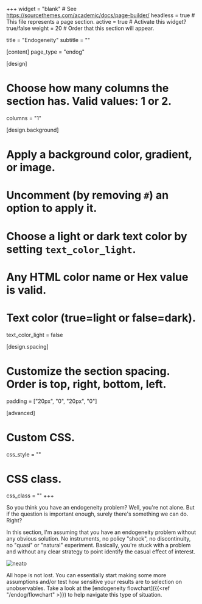 +++
widget = "blank"  # See https://sourcethemes.com/academic/docs/page-builder/
headless = true  # This file represents a page section.
active = true  # Activate this widget? true/false
weight = 20  # Order that this section will appear.

title = "Endogeneity"
subtitle = ""

[content]
  page_type = "endog"

[design]
  # Choose how many columns the section has. Valid values: 1 or 2.
  columns = "1"

[design.background]
  # Apply a background color, gradient, or image.
  #   Uncomment (by removing `#`) an option to apply it.
  #   Choose a light or dark text color by setting `text_color_light`.
  #   Any HTML color name or Hex value is valid.

  # Text color (true=light or false=dark).
  text_color_light = false

[design.spacing]
  # Customize the section spacing. Order is top, right, bottom, left.
  padding = ["20px", "0", "20px", "0"]

[advanced]
 # Custom CSS. 
 css_style = ""
 
 # CSS class.
 css_class = ""
+++

So you think you have an endogeneity problem? Well, you're not alone. But if the question is important enough, surely there's something we can do. Right?

In this section, I'm assuming that you have an endogeneity problem without any obvious solution. No instruments, no policy "shock", no discontinuity, no "quasi" or "natural" experiment. Basically, you're stuck with a problem and without any clear strategy to point identify the casual effect of interest.

<img src="https://media.giphy.com/media/3orieLeZL5kyNqiLfO/giphy.gif#center" alt="neato">

All hope is not lost. You can essentially start making some more assumptions and/or test how sensitive your results are to selection on unobservables. Take a look at the [endogeneity flowchart]({{<ref "/endog/flowchart" >}}) to help navigate this type of situation.
